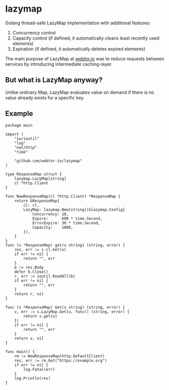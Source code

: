 # lazymap

Golang thread-safe LazyMap implementation with additional features:

1. Concurrency control
2. Capacity control (if defined, it automatically cleans least recently used elements)
3. Expiration (if defined, it automatically deletes expired elements)

The main purpose of LazyMap at [webtor.io](//webtor.io) was to reduce requests between services by introducing intermediate caching-layer.

## But what is LazyMap anyway?

Unlike ordinary Map, LazyMap evaluates value on demand if there is no value already exists for a specific key.

## Example

```golang
package main

import (
	"io/ioutil"
	"log"
	"net/http"
	"time"

	"github.com/webtor-io/lazymap"
)

type ResponseMap struct {
	lazymap.LazyMap[string]
	cl *http.Client
}

func NewResponseMap(cl *http.Client) *ResponseMap {
	return &ResponseMap{
		cl: cl,
		LazyMap: lazymap.New[string](&lazymap.Config{
			Concurrency: 10,
			Expire:      600 * time.Second,
			ErrorExpire: 30 * time.Second,
			Capacity:    1000,
		}),
	}
}
func (s *ResponseMap) get(u string) (string, error) {
	res, err := s.cl.Get(u)
	if err != nil {
		return "", err
	}
	b := res.Body
	defer b.Close()
	r, err := ioutil.ReadAll(b)
	if err != nil {
		return "", err
	}
	return r, nil
}

func (s *ResponseMap) Get(u string) (string, error) {
	v, err := s.LazyMap.Get(u, func() (string, error) {
		return s.get(u)
	})
	if err != nil {
		return "", err
	}
	return v, nil
}

func main() {
	rm := NewResponseMap(http.DefaultClient)
	res, err := rm.Get("https://example.org")
	if err != nil {
		log.Fatal(err)
	}
	log.Println(res)
}
```
